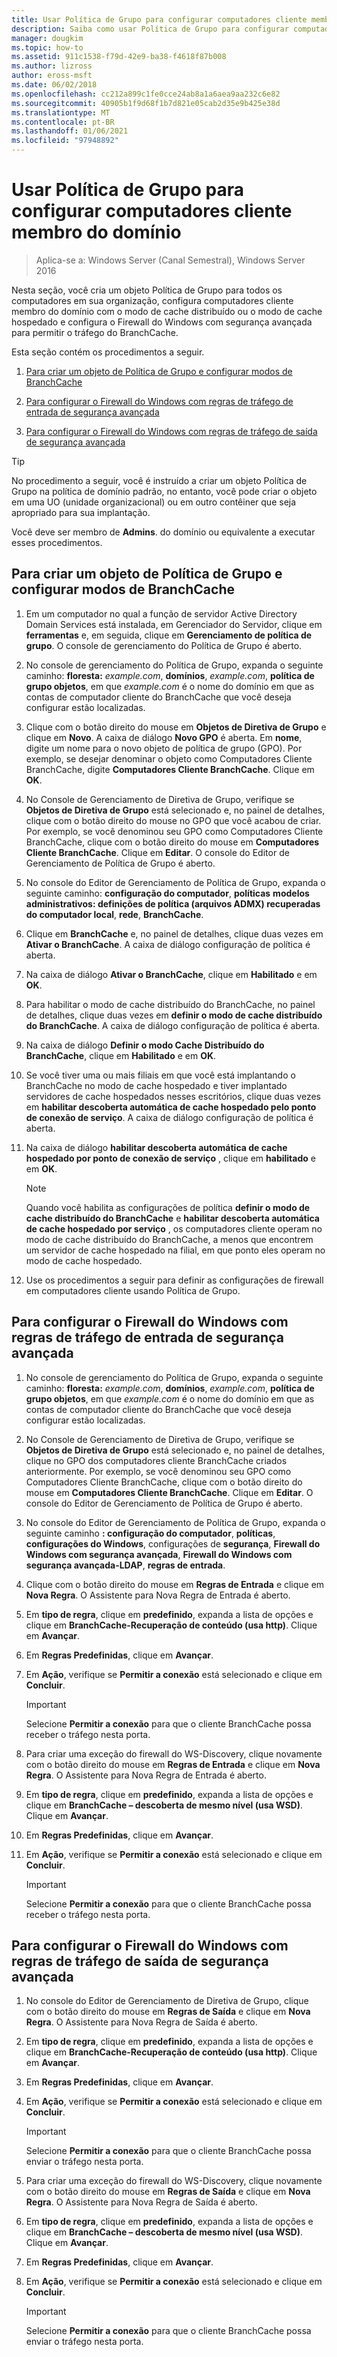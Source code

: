 ```yaml
---
title: Usar Política de Grupo para configurar computadores cliente membro do domínio
description: Saiba como usar Política de Grupo para configurar computadores cliente membro do domínio.
manager: dougkim
ms.topic: how-to
ms.assetid: 911c1538-f79d-42e9-ba38-f4618f87b008
ms.author: lizross
author: eross-msft
ms.date: 06/02/2018
ms.openlocfilehash: cc212a899c1fe0cce24ab8a1a6aea9aa232c6e82
ms.sourcegitcommit: 40905b1f9d68f1b7d821e05cab2d35e9b425e38d
ms.translationtype: MT
ms.contentlocale: pt-BR
ms.lasthandoff: 01/06/2021
ms.locfileid: "97948892"
---
```

# <a name="use-group-policy-to-configure-domain-member-client-computers"></a>Usar Política de Grupo para configurar computadores cliente membro do domínio

>Aplica-se a: Windows Server (Canal Semestral), Windows Server 2016

Nesta seção, você cria um objeto Política de Grupo para todos os computadores em sua organização, configura computadores cliente membro do domínio com o modo de cache distribuído ou o modo de cache hospedado e configura o Firewall do Windows com segurança avançada para permitir o tráfego do BranchCache.

Esta seção contém os procedimentos a seguir.

1.  [Para criar um objeto de Política de Grupo e configurar modos de BranchCache](#bkmk_gp)

2.  [Para configurar o Firewall do Windows com regras de tráfego de entrada de segurança avançada](#bkmk_inbound)

3.  [Para configurar o Firewall do Windows com regras de tráfego de saída de segurança avançada](#bkmk_outbound)

> [!TIP]
> No procedimento a seguir, você é instruído a criar um objeto Política de Grupo na política de domínio padrão, no entanto, você pode criar o objeto em uma UO (unidade organizacional) ou em outro contêiner que seja apropriado para sua implantação.

Você deve ser membro de **Admins**. do domínio ou equivalente a executar esses procedimentos.

## <a name="to-create-a-group-policy-object-and-configure-branchcache-modes"></a><a name="bkmk_gp"></a>Para criar um objeto de Política de Grupo e configurar modos de BranchCache

1.  Em um computador no qual a função de servidor Active Directory Domain Services está instalada, em Gerenciador do Servidor, clique em **ferramentas** e, em seguida, clique em **Gerenciamento de política de grupo**. O console de gerenciamento do Política de Grupo é aberto.

2.  No console de gerenciamento do Política de Grupo, expanda o seguinte caminho: **floresta:** *example.com*, **domínios**, *example.com*, **política de grupo objetos**, em que *example.com* é o nome do domínio em que as contas de computador cliente do BranchCache que você deseja configurar estão localizadas.

3.  Clique com o botão direito do mouse em **Objetos de Diretiva de Grupo** e clique em **Novo**. A caixa de diálogo **Novo GPO** é aberta. Em **nome**, digite um nome para o novo objeto de política de grupo (GPO). Por exemplo, se desejar denominar o objeto como Computadores Cliente BranchCache, digite **Computadores Cliente BranchCache**. Clique em **OK**.

4.  No Console de Gerenciamento de Diretiva de Grupo, verifique se **Objetos de Diretiva de Grupo** está selecionado e, no painel de detalhes, clique com o botão direito do mouse no GPO que você acabou de criar. Por exemplo, se você denominou seu GPO como Computadores Cliente BranchCache, clique com o botão direito do mouse em **Computadores Cliente BranchCache**. Clique em **Editar**. O console do Editor de Gerenciamento de Política de Grupo é aberto.

5.  No console do Editor de Gerenciamento de Política de Grupo, expanda o seguinte caminho: **configuração do computador**, **políticas** **modelos administrativos: definições de política (arquivos ADMX) recuperadas do computador local**, **rede**, **BranchCache**.

6.  Clique em **BranchCache** e, no painel de detalhes, clique duas vezes em **Ativar o BranchCache**. A caixa de diálogo configuração de política é aberta.

7.  Na caixa de diálogo **Ativar o BranchCache**, clique em **Habilitado** e em **OK**.

8.  Para habilitar o modo de cache distribuído do BranchCache, no painel de detalhes, clique duas vezes em **definir o modo de cache distribuído do BranchCache**. A caixa de diálogo configuração de política é aberta.

9. Na caixa de diálogo **Definir o modo Cache Distribuído do BranchCache**, clique em **Habilitado** e em **OK**.

10. Se você tiver uma ou mais filiais em que você está implantando o BranchCache no modo de cache hospedado e tiver implantado servidores de cache hospedados nesses escritórios, clique duas vezes em **habilitar descoberta automática de cache hospedado pelo ponto de conexão de serviço**. A caixa de diálogo configuração de política é aberta.

11. Na caixa de diálogo **habilitar descoberta automática de cache hospedado por ponto de conexão de serviço** , clique em **habilitado** e em **OK**.

    > [!NOTE]
    > Quando você habilita as configurações de política **definir o modo de cache distribuído do BranchCache** e **habilitar descoberta automática de cache hospedado por serviço** , os computadores cliente operam no modo de cache distribuído do BranchCache, a menos que encontrem um servidor de cache hospedado na filial, em que ponto eles operam no modo de cache hospedado.

12. Use os procedimentos a seguir para definir as configurações de firewall em computadores cliente usando Política de Grupo.

## <a name="to-configure-windows-firewall-with-advanced-security-inbound-traffic-rules"></a><a name="bkmk_inbound"></a>Para configurar o Firewall do Windows com regras de tráfego de entrada de segurança avançada

1.  No console de gerenciamento do Política de Grupo, expanda o seguinte caminho: **floresta:** *example.com*, **domínios**, *example.com*, **política de grupo objetos**, em que *example.com* é o nome do domínio em que as contas de computador cliente do BranchCache que você deseja configurar estão localizadas.

2.  No Console de Gerenciamento de Diretiva de Grupo, verifique se **Objetos de Diretiva de Grupo** está selecionado e, no painel de detalhes, clique no GPO dos computadores cliente BranchCache criados anteriormente. Por exemplo, se você denominou seu GPO como Computadores Cliente BranchCache, clique com o botão direito do mouse em **Computadores Cliente BranchCache**. Clique em **Editar**. O console do Editor de Gerenciamento de Política de Grupo é aberto.

3.  No console do Editor de Gerenciamento de Política de Grupo, expanda o seguinte caminho **: configuração do computador**, **políticas**, **configurações do Windows**, configurações de **segurança**, **Firewall do Windows com segurança avançada**, **Firewall do Windows com segurança avançada-LDAP**, **regras de entrada**.

4.  Clique com o botão direito do mouse em **Regras de Entrada** e clique em **Nova Regra**. O Assistente para Nova Regra de Entrada é aberto.

5.  Em **tipo de regra**, clique em **predefinido**, expanda a lista de opções e clique em **BranchCache-Recuperação de conteúdo (usa http)**. Clique em **Avançar**.

6.  Em **Regras Predefinidas**, clique em **Avançar**.

7.  Em **Ação**, verifique se **Permitir a conexão** está selecionado e clique em **Concluir**.

    > [!IMPORTANT]
    > Selecione **Permitir a conexão** para que o cliente BranchCache possa receber o tráfego nesta porta.

8.  Para criar uma exceção do firewall do WS-Discovery, clique novamente com o botão direito do mouse em **Regras de Entrada** e clique em **Nova Regra**. O Assistente para Nova Regra de Entrada é aberto.

9. Em **tipo de regra**, clique em **predefinido**, expanda a lista de opções e clique em **BranchCache – descoberta de mesmo nível (usa WSD)**. Clique em **Avançar**.

10. Em **Regras Predefinidas**, clique em **Avançar**.

11. Em **Ação**, verifique se **Permitir a conexão** está selecionado e clique em **Concluir**.

    > [!IMPORTANT]
    > Selecione **Permitir a conexão** para que o cliente BranchCache possa receber o tráfego nesta porta.

## <a name="to-configure-windows-firewall-with-advanced-security-outbound-traffic-rules"></a><a name="bkmk_outbound"></a>Para configurar o Firewall do Windows com regras de tráfego de saída de segurança avançada

1.  No console do Editor de Gerenciamento de Diretiva de Grupo, clique com o botão direito do mouse em **Regras de Saída** e clique em **Nova Regra**. O Assistente para Nova Regra de Saída é aberto.

2.  Em **tipo de regra**, clique em **predefinido**, expanda a lista de opções e clique em **BranchCache-Recuperação de conteúdo (usa http)**. Clique em **Avançar**.

3.  Em **Regras Predefinidas**, clique em **Avançar**.

4.  Em **Ação**, verifique se **Permitir a conexão** está selecionado e clique em **Concluir**.

    > [!IMPORTANT]
    > Selecione **Permitir a conexão** para que o cliente BranchCache possa enviar o tráfego nesta porta.

5.  Para criar uma exceção do firewall do WS-Discovery, clique novamente com o botão direito do mouse em **Regras de Saída** e clique em **Nova Regra**. O Assistente para Nova Regra de Saída é aberto.

6.  Em **tipo de regra**, clique em **predefinido**, expanda a lista de opções e clique em **BranchCache – descoberta de mesmo nível (usa WSD)**. Clique em **Avançar**.

7.  Em **Regras Predefinidas**, clique em **Avançar**.

8.  Em **Ação**, verifique se **Permitir a conexão** está selecionado e clique em **Concluir**.

    > [!IMPORTANT]
    > Selecione **Permitir a conexão** para que o cliente BranchCache possa enviar o tráfego nesta porta.



